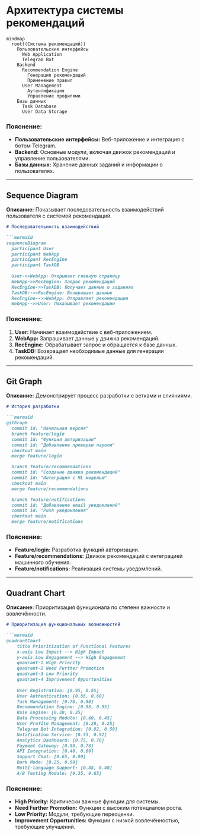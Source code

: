 # Архитектура системы рекомендаций

```mermaid
mindmap
  root((Система рекомендаций))
    Пользовательские интерфейсы
      Web Application
      Telegram Bot
    Backend
      Recommendation Engine
        Генерация рекомендаций
        Применение правил
      User Management
        Аутентификация
        Управление профилями
    Базы данных
      Task Database
      User Data Storage
```
### Пояснение:
- **Пользовательские интерфейсы:** Веб-приложение и интеграция с ботом Telegram.
- **Backend:** Основные модули, включая движок рекомендаций и управление пользователями.
- **Базы данных:** Хранение данных заданий и информации о пользователях.

---

## Sequence Diagram

**Описание:** Показывает последовательность взаимодействий пользователя с системой рекомендаций.

```markdown
# Последовательность взаимодействий

```mermaid
sequenceDiagram
  participant User
  participant WebApp
  participant RecEngine
  participant TaskDB
  
  User->>WebApp: Открывает главную страницу
  WebApp->>RecEngine: Запрос рекомендаций
  RecEngine->>TaskDB: Получает данные о заданиях
  TaskDB-->>RecEngine: Возвращает данные
  RecEngine-->>WebApp: Отправляет рекомендации
  WebApp-->>User: Показывает рекомендации
```
### Пояснение:
1. **User:** Начинает взаимодействие с веб-приложением.
2. **WebApp:** Запрашивает данные у движка рекомендаций.
3. **RecEngine:** Обрабатывает запрос и обращается к базе данных.
4. **TaskDB:** Возвращает необходимые данные для генерации рекомендаций.

---

## Git Graph

**Описание:** Демонстрирует процесс разработки с ветками и слияниями.

```markdown
# История разработки

```mermaid
gitGraph
  commit id: "Начальная версия"
  branch feature/login
  commit id: "Функция авторизации"
  commit id: "Добавление проверки пароля"
  checkout main
  merge feature/login

  branch feature/recommendations
  commit id: "Создание движка рекомендаций"
  commit id: "Интеграция с ML моделью"
  checkout main
  merge feature/recommendations

  branch feature/notifications
  commit id: "Добавление email уведомлений"
  commit id: "Push уведомления"
  checkout main
  merge feature/notifications
```
### Пояснение:
- **Feature/login:** Разработка функций авторизации.
- **Feature/recommendations:** Движок рекомендаций с интеграцией машинного обучения.
- **Feature/notifications:** Реализация системы уведомлений.

---

## Quadrant Chart

**Описание:** Приоритизация функционала по степени важности и вовлечённости.

```markdown
# Приоритизация функциональных возможностей

```mermaid
quadrantChart
    title Prioritization of Functional Features
    x-axis Low Impact --> High Impact
    y-axis Low Engagement --> High Engagement
    quadrant-1 High Priority
    quadrant-2 Need Further Promotion
    quadrant-3 Low Priority
    quadrant-4 Improvement Opportunities
    
    User Registration: [0.95, 0.85]      
    User Authentication: [0.88, 0.60]    
    Task Management: [0.70, 0.90]        
    Recommendation Engine: [0.98, 0.95]  
    Rule Engine: [0.30, 0.35]            
    Data Processing Module: [0.60, 0.45] 
    User Profile Management: [0.20, 0.25]
    Telegram Bot Integration: [0.82, 0.50]
    Notification Service: [0.55, 0.92]   
    Analytics Dashboard: [0.75, 0.70]    
    Payment Gateway: [0.90, 0.78]        
    API Integration: [0.40, 0.60]        
    Support Chat: [0.65, 0.80]           
    Dark Mode: [0.25, 0.90]              
    Multi-language Support: [0.88, 0.40] 
    A/B Testing Module: [0.35, 0.65]     
```
### Пояснение:
- **High Priority:** Критически важные функции для системы.
- **Need Further Promotion:** Функции с высоким потенциалом роста.
- **Low Priority:** Модули, требующие переоценки.
- **Improvement Opportunities:** Функции с низкой вовлечённостью, требующие улучшений.
